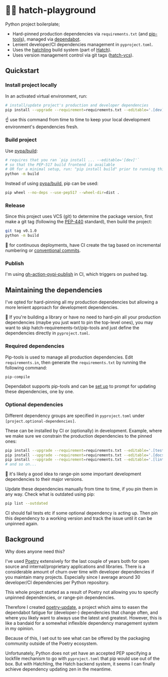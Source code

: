 # 😶‍🌫️ hatch-playground

Python project boilerplate;

- Hard-pinned production dependencies via `requirements.txt` (and [pip-tools](https://github.com/jazzband/pip-tools)), managed via [dependabot](https://github.com/dependabot).
- Lenient developer/CI dependencies management in `pyproject.toml`.
- Uses the [hatchling](https://github.com/pypa/hatch/tree/master/backend) build system (part of [Hatch](https://github.com/pypa/hatch)).
- Uses version management control via git tags ([hatch-vcs](https://github.com/ofek/hatch-vcs)).

## Quickstart

### Install project locally

In an activated virtual environment, run:

```bash
# install/update project's production and developer dependencies
pip install --upgrade --requirement=requirements.txt --editable='.[dev]'
```

☝️ use this command from time to time to keep your local development environment's dependencies fresh.

### Build project

Use [pypa/build](https://github.com/pypa/build):

```bash
# requires that you ran `pip install ... --editable='[dev]'`
# so that the PEP-517 build frontend is available
# OR for a minimal setup, run: "pip install build" prior to running this command
python -m build
```

Instead of using [pypa/build](https://github.com/pypa/build), pip can be used:

```bash
pip wheel --no-deps --use-pep517 --wheel-dir=dist .
```

### Release

Since this project uses VCS (git) to determine the package version, first make a git tag (following the [PEP-440](https://peps.python.org/pep-0440/) standard), then build the project:

```bash
git tag v0.1.0
python -m build
```

🍑 for continuous deployments, have CI create the tag based on incremental numbering or [conventional commits](https://www.conventionalcommits.org/).

### Publish

I'm using [gh-action-pypi-publish](https://github.com/pypa/gh-action-pypi-publish) in CI, which triggers on pushed tag.

## Maintaining the dependencies

I've opted for hard-pinning all my production dependencies but allowing a more lenient approach for development dependencies.

🍎 If you're building a library or have no need to hard-pin all your production dependencies (maybe you just want to pin the top-level ones), you may want to skip hatch-requirements-txt/pip-tools and just define the dependencies directly in `pyproject.toml`.

### Required dependencies

Pip-tools is used to manage all production dependencies. Edit `requirements.in`, then generate the `requirements.txt` by running the following command:

```bash
pip-compile
```

Dependabot supports pip-tools and can be [set up](https://github.com/fredrikaverpil/hatch-playground/blob/main/.github/dependabot.yml) to prompt for updating these dependencies, one by one.

### Optional dependencies

Different dependency groups are specified in `pyproject.toml` under `[project.optional-dependencies]`.

These can be installed by CI or (optionally) in development. Example, where we make sure we constrain the production dependencies to the pinned ones:

```bash
pip install --upgrade --requirement=requirements.txt --editable='.[tests]'
pip install --upgrade --requirement=requirements.txt --editable='.[docs]'
pip install --upgrade --requirement=requirements.txt --editable='.[lint]'
# and so on...
```

🍌 it's likely a good idea to range-pin some important development dependencies to their major versions.

Update these dependencies manually from time to time, if you pin them in any way. Check what is outdated using pip:

```bash
pip list --outdated
```

CI should fail tests etc if some optional dependency is acting up. Then pin this dependency to a working version and track the issue until it can be unpinned again.

## Background

Why does anyone need this?

I've used [Poetry](https://github.com/python-poetry/poetry) extensively for the last couple of years both for open source and internal/proprietary applications and libraries. There is a considerable amount of churn over time with developer dependencies if you maintain many projects. Especially since I average around 30 developer/CI dependencies per Python repository.

This whole project started as a result of Poetry not allowing you to specify unpinned dependencies, or range-pin dependencies.

Therefore I created [poetry-update](https://github.com/fredrikaverpil/poetry-update), a project which aims to easen the dependabot fatigue for (developer-) dependencies that change often, and where you likely want to always use the latest and greatest. However, this is like a bandaid for a somewhat inflexible dependency management system in my opinion.

Because of this, I set out to see what can be offered by the packaging community outside of the Poetry ecosystem.

Unfortunately, Python does not yet have an accepted PEP specifying a lockfile mechanism to go with `pyproject.toml` that pip would use out of the box. But with Hatchling, the Hatch backend system, it seems I can finally achieve dependency updating zen in the meantime.
